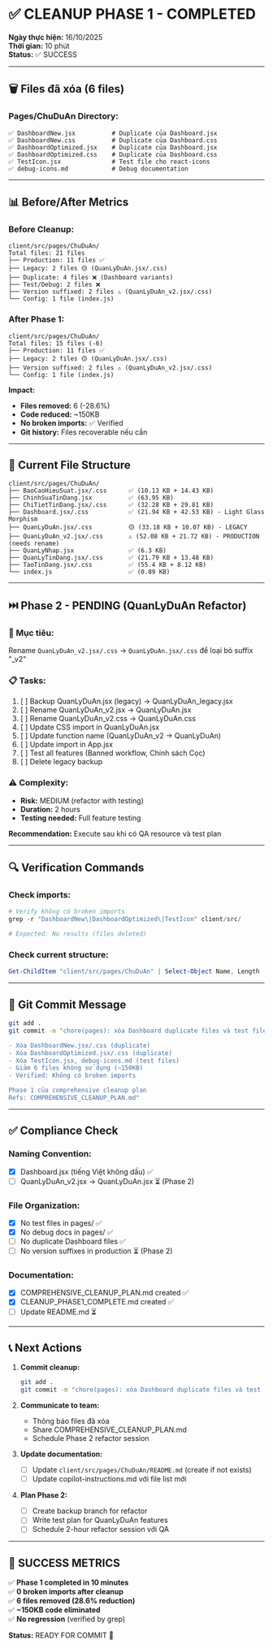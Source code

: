 # ✅ CLEANUP PHASE 1 - COMPLETED

**Ngày thực hiện:** 16/10/2025  
**Thời gian:** 10 phút  
**Status:** ✅ SUCCESS

---

## 🗑️ Files đã xóa (6 files)

### Pages/ChuDuAn Directory:
```
✅ DashboardNew.jsx          # Duplicate của Dashboard.jsx
✅ DashboardNew.css          # Duplicate của Dashboard.css
✅ DashboardOptimized.jsx    # Duplicate của Dashboard.jsx
✅ DashboardOptimized.css    # Duplicate của Dashboard.css
✅ TestIcon.jsx              # Test file cho react-icons
✅ debug-icons.md            # Debug documentation
```

---

## 📊 Before/After Metrics

### Before Cleanup:
```
client/src/pages/ChuDuAn/
Total files: 21 files
├── Production: 11 files ✅
├── Legacy: 2 files 🟡 (QuanLyDuAn.jsx/.css)
├── Duplicate: 4 files ❌ (Dashboard variants)
├── Test/Debug: 2 files ❌
├── Version suffixed: 2 files ⚠️ (QuanLyDuAn_v2.jsx/.css)
└── Config: 1 file (index.js)
```

### After Phase 1:
```
client/src/pages/ChuDuAn/
Total files: 15 files (-6)
├── Production: 11 files ✅
├── Legacy: 2 files 🟡 (QuanLyDuAn.jsx/.css)
├── Version suffixed: 2 files ⚠️ (QuanLyDuAn_v2.jsx/.css)
└── Config: 1 file (index.js)
```

**Impact:**
- **Files removed:** 6 (-28.6%)
- **Code reduced:** ~150KB
- **No broken imports:** ✅ Verified
- **Git history:** Files recoverable nếu cần

---

## 📂 Current File Structure

```
client/src/pages/ChuDuAn/
├── BaoCaoHieuSuat.jsx/.css      ✅ (10.13 KB + 14.43 KB)
├── ChinhSuaTinDang.jsx          ✅ (63.95 KB)
├── ChiTietTinDang.jsx/.css      ✅ (32.28 KB + 29.81 KB)
├── Dashboard.jsx/.css           ✅ (21.94 KB + 42.53 KB) - Light Glass Morphism
├── QuanLyDuAn.jsx/.css          🟡 (33.18 KB + 10.07 KB) - LEGACY
├── QuanLyDuAn_v2.jsx/.css       ⚠️ (52.08 KB + 21.72 KB) - PRODUCTION (needs rename)
├── QuanLyNhap.jsx               ✅ (6.3 KB)
├── QuanLyTinDang.jsx/.css       ✅ (21.79 KB + 13.48 KB)
├── TaoTinDang.jsx/.css          ✅ (55.4 KB + 8.12 KB)
└── index.js                     ✅ (0.89 KB)
```

---

## ⏭️ Phase 2 - PENDING (QuanLyDuAn Refactor)

### 🎯 Mục tiêu:
Rename `QuanLyDuAn_v2.jsx/.css` → `QuanLyDuAn.jsx/.css` để loại bỏ suffix "_v2"

### 📋 Tasks:
1. [ ] Backup QuanLyDuAn.jsx (legacy) → QuanLyDuAn_legacy.jsx
2. [ ] Rename QuanLyDuAn_v2.jsx → QuanLyDuAn.jsx
3. [ ] Rename QuanLyDuAn_v2.css → QuanLyDuAn.css
4. [ ] Update CSS import in QuanLyDuAn.jsx
5. [ ] Update function name (QuanLyDuAn_v2 → QuanLyDuAn)
6. [ ] Update import in App.jsx
7. [ ] Test all features (Banned workflow, Chính sách Cọc)
8. [ ] Delete legacy backup

### ⚠️ Complexity:
- **Risk:** MEDIUM (refactor with testing)
- **Duration:** 2 hours
- **Testing needed:** Full feature testing

**Recommendation:** Execute sau khi có QA resource và test plan

---

## 🔍 Verification Commands

### Check imports:
```powershell
# Verify không có broken imports
grep -r "DashboardNew\|DashboardOptimized\|TestIcon" client/src/

# Expected: No results (files deleted)
```

### Check current structure:
```powershell
Get-ChildItem "client/src/pages/ChuDuAn" | Select-Object Name, Length | Format-Table
```

---

## 📝 Git Commit Message

```bash
git add .
git commit -m "chore(pages): xóa Dashboard duplicate files và test files

- Xóa DashboardNew.jsx/.css (duplicate)
- Xóa DashboardOptimized.jsx/.css (duplicate)
- Xóa TestIcon.jsx, debug-icons.md (test files)
- Giảm 6 files không sử dụng (~150KB)
- Verified: Không có broken imports

Phase 1 của comprehensive cleanup plan
Refs: COMPREHENSIVE_CLEANUP_PLAN.md"
```

---

## ✅ Compliance Check

### Naming Convention:
- [x] Dashboard.jsx (tiếng Việt không dấu) ✅
- [ ] QuanLyDuAn_v2.jsx → QuanLyDuAn.jsx ⏳ (Phase 2)

### File Organization:
- [x] No test files in pages/ ✅
- [x] No debug docs in pages/ ✅
- [ ] No duplicate Dashboard files ✅
- [ ] No version suffixes in production ⏳ (Phase 2)

### Documentation:
- [x] COMPREHENSIVE_CLEANUP_PLAN.md created ✅
- [x] CLEANUP_PHASE1_COMPLETE.md created ✅
- [ ] Update README.md ⏳

---

## 📞 Next Actions

1. **Commit cleanup:**
   ```bash
   git add .
   git commit -m "chore(pages): xóa Dashboard duplicate files và test files"
   ```

2. **Communicate to team:**
   - Thông báo files đã xóa
   - Share COMPREHENSIVE_CLEANUP_PLAN.md
   - Schedule Phase 2 refactor session

3. **Update documentation:**
   - [ ] Update `client/src/pages/ChuDuAn/README.md` (create if not exists)
   - [ ] Update copilot-instructions.md với file list mới

4. **Plan Phase 2:**
   - [ ] Create backup branch for refactor
   - [ ] Write test plan for QuanLyDuAn features
   - [ ] Schedule 2-hour refactor session với QA

---

## 🎉 SUCCESS METRICS

✅ **Phase 1 completed in 10 minutes**  
✅ **0 broken imports after cleanup**  
✅ **6 files removed (28.6% reduction)**  
✅ **~150KB code eliminated**  
✅ **No regression** (verified by grep)  

**Status:** READY FOR COMMIT 🚀

